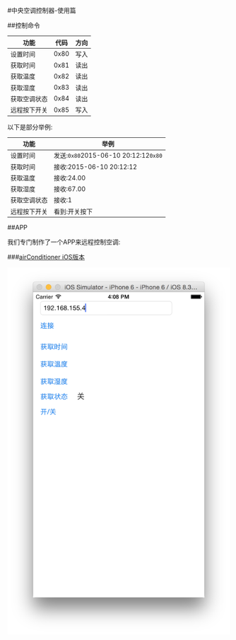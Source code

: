 #中央空调控制器-使用篇

##控制命令

| 功能	| 代码	| 方向	|
|----	|----	|----	|
| 设置时间	| 0x80	| 写入	|
| 获取时间	| 0x81	| 读出	| 
| 获取温度	| 0x82	| 读出	|
| 获取湿度	| 0x83	| 读出	|
| 获取空调状态	| 0x84	| 读出	|
| 远程按下开关	| 0x85	| 写入	|

以下是部分举例:

| 功能	| 举例	|
|----	|----	|
| 设置时间	| 发送:`0x80`2015-06-10 20:12:12`0x80`	|
| 获取时间	| 接收:2015-06-10 20:12:12	|
| 获取温度	| 接收:24.00	|
| 获取湿度	| 接收:67.00	|
| 获取空调状态	| 接收:1	|
| 远程按下开关	| 看到:开关按下	|


##APP

我们专门制作了一个APP来远程控制空调:

###[airConditioner iOS版本](https://github.com/ypwhs/airConditioner)

![](screen/ios.png)